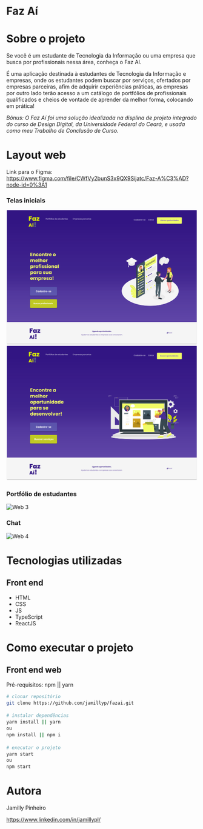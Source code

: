 # Faz Aí
<!-- [![NPM](https://img.shields.io/npm/l/react)](https://github.com/devsuperior/sds1-wmazoni/blob/master/LICENSE)  -->

# Sobre o projeto

Se você é um estudante de Tecnologia da Informação ou uma empresa que busca por profissionais nessa área, conheça o Faz Aí. 

É uma aplicação destinada à estudantes de Tecnologia da Informação e empresas, onde os estudantes podem buscar por serviços, ofertados por empresas parceiras, afim de adquirir experiências práticas, as empresas por outro lado terão acesso a um catálogo de portfólios de profissionais qualificados e cheios de vontade de aprender da melhor forma, colocando em prática!

*Bônus: O Faz Aí foi uma solução idealizada na displina de projeto integrado do curso de Design Digital, da Universidade Federal do Ceará, e usada como meu Trabalho de Conclusão de Curso.*

# Layout web

Link para o Figma: https://www.figma.com/file/CWfVy2bunS3x9QX9Sijatc/Faz-A%C3%AD?node-id=0%3A1

### Telas iniciais
![Web 1](https://github.com/jamillyp/assets/blob/main/Empresa.svg)
![Web 2](https://github.com/jamillyp/assets/blob/main/Estudante.svg)

### Portfólio de estudantes
![Web 3](https://github.com/jamillyp/assets/blob/main/Portf%C3%B3lio%20de%20estudantes.svg)

### Chat
![Web 4](https://github.com/jamillyp/assets/blob/main/Chat.svg)

# Tecnologias utilizadas

## Front end
- HTML
- CSS
- JS
- TypeScript
- ReactJS

# Como executar o projeto

## Front end web
Pré-requisitos: npm || yarn

```bash
# clonar repositório
git clone https://github.com/jamillyp/fazai.git

# instalar dependências
yarn install || yarn
ou
npm install || npm i

# executar o projeto
yarn start
ou
npm start
```

# Autora

Jamilly Pinheiro

https://www.linkedin.com/in/jamillypl/

